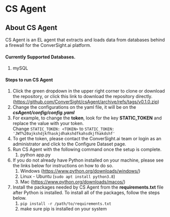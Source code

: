 # CS Agent

## About CS Agent

CS Agent is an EL agent that extracts and loads data from databases behind a firewall for the ConverSight.ai platform.


#### Currently Supported Databases.

1. mySQL


#### Steps to run **CS Agent**

1. Click the green dropdown in the upper right corner to clone or download the repository, or click this link to download the repository directly.(https://github.com/ConverSight/csAgent/archive/refs/tags/v0.1.0.zip)
2. Change the configurations on the yaml file, it will be on the ***csAgent/config/config.yaml***
3. For example, to change the **token**, look for the key **STATIC_TOKEN** and replace the value with your token.<br>
    Change ``STATIC_TOKEN: <TOKEN>`` to ``STATIC_TOKEN: 'JWT%20ajkshdjkfhaskjdhakshdfkahsdkjfhakdshf'``
7. To get the token, please contact the ConverSight.ai team or login as an administrator and click to the Configure Dataset page.
5. Run CS Agent with the following command once the setup is complete.
    1. python app.py 
6. If you do not already have Python installed on your machine, please see the links below for instructions on how to do so.
    1. Windows (https://www.python.org/downloads/windows/)
    2. Linux - Ubuntu (`sudo apt install python3.8`) 
    3. Mac (https://www.python.org/downloads/macos/)
7. Install the packages needed by CS Agent from the **requirements.txt** file after Python is installed. To install all of the packages, follow the steps below.
    1. ``pip install -r /path/to/requirements.txt``
    2. make sure pip is installed on your system
